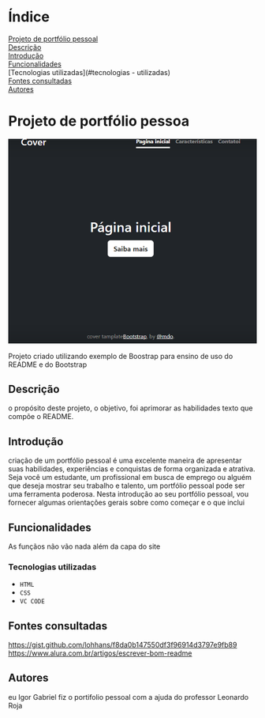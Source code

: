 # Índice

[Projeto de portfólio pessoal](#projeto-de-portf%C3%B3lio-pessoa)  
[Descrição](#descri%C3%A7%C3%A3o)  
[Introdução](#introdu%C3%A7%C3%A3o)  
[Funcionalidades](#funcionalidades)  
[Tecnologias utilizadas](#tecnologias - utilizadas)  
[Fontes consultadas](#fontes-consultadas)  
[Autores](#autores)  

# Projeto de portfólio pessoa

![Capa do projeto](img/Captura%20de%20tela%202023-09-05%20120001.png)

Projeto criado utilizando exemplo de Boostrap para ensino de uso do
README e do Bootstrap

## Descrição
o propósito deste projeto, o objetivo, foi aprimorar as habilidades texto que compõe o README.

## Introdução
 criação de um portfólio pessoal é uma excelente maneira de apresentar suas habilidades, experiências e conquistas de forma organizada e atrativa. Seja você um estudante, um profissional em busca de emprego ou alguém que deseja mostrar seu trabalho e talento, um portfólio pessoal pode ser uma ferramenta poderosa. Nesta introdução ao seu portfólio pessoal, vou fornecer algumas orientações gerais sobre como começar e o que inclui

## Funcionalidades
As funçãos não vão nada além da capa do site

### Tecnologias  utilizadas
* ``HTML``
* ``CSS``
* ``VC CODE``

## Fontes consultadas 
https://gist.github.com/lohhans/f8da0b147550df3f96914d3797e9fb89
https://www.alura.com.br/artigos/escrever-bom-readme

## Autores
eu Igor Gabriel fiz o portifolio pessoal com a ajuda do professor Leonardo Roja 

